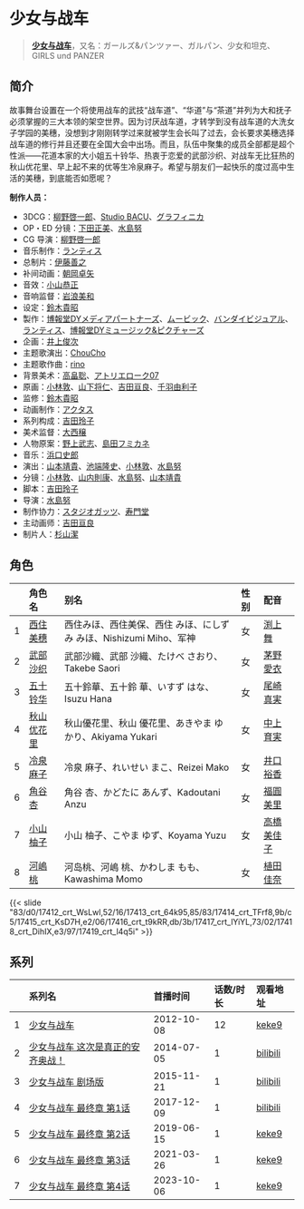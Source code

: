 # 少女与战车


> <u>**[少女与战车](https://bgm.tv/subject/40310)**</u>，又名：ガールズ&パンツァー、ガルパン、少女和坦克、GIRLS und PANZER

## 简介

故事舞台设置在一个将使用战车的武技“战车道”、“华道”与“茶道”并列为大和抚子必须掌握的三大本领的架空世界。因为讨厌战车道，才转学到没有战车道的大洗女子学园的美穗，没想到才刚刚转学过来就被学生会长叫了过去，会长要求美穗选择战车道的修行并且还要在全国大会中出场。而且，队伍中聚集的成员全部都是超个性派——花道本家的大小姐五十铃华、热衷于恋爱的武部沙织、对战车无比狂热的秋山优花里、早上起不来的优等生冷泉麻子。希望与朋友们一起快乐的度过高中生活的美穗，到底能否如愿呢？

**制作人员：**
- 3DCG：[柳野啓一郎](https://bgm.tv/person/46112)、[Studio BACU](https://bgm.tv/person/58256)、[グラフィニカ](https://bgm.tv/person/12436)
- OP・ED 分镜：[下田正美](https://bgm.tv/person/278)、[水島努](https://bgm.tv/person/623)
- CG 导演：[柳野啓一郎](https://bgm.tv/person/46112)
- 音乐制作：[ランティス](https://bgm.tv/person/57)
- 总制片：[伊藤善之](https://bgm.tv/person/52)
- 补间动画：[朝岡卓矢](https://bgm.tv/person/35899)
- 音效：[小山恭正](https://bgm.tv/person/19185)
- 音响监督：[岩浪美和](https://bgm.tv/person/231)
- 设定：[鈴木貴昭](https://bgm.tv/person/13327)
- 製作：[博報堂DYメディアパートナーズ](https://bgm.tv/person/1800)、[ムービック](https://bgm.tv/person/310)、[バンダイビジュアル](https://bgm.tv/person/56)、[ランティス](https://bgm.tv/person/57)、[博報堂DYミュージック&amp;ピクチャーズ](https://bgm.tv/person/3278)
- 企画：[井上俊次](https://bgm.tv/person/963)
- 主题歌演出：[ChouCho](https://bgm.tv/person/6998)
- 主题歌作曲：[rino](https://bgm.tv/person/4387)
- 背景美术：[高畠聡](https://bgm.tv/person/39770)、[アトリエローク07](https://bgm.tv/person/62960)
- 原画：[小林敦](https://bgm.tv/person/19108)、[山下将仁](https://bgm.tv/person/11234)、[吉田亘良](https://bgm.tv/person/12230)、[千羽由利子](https://bgm.tv/person/162)
- 监修：[鈴木貴昭](https://bgm.tv/person/13327)
- 动画制作：[アクタス](https://bgm.tv/person/222)
- 系列构成：[吉田玲子](https://bgm.tv/person/508)
- 美术监督：[大西穣](https://bgm.tv/person/12379)
- 人物原案：[野上武志](https://bgm.tv/person/18921)、[島田フミカネ](https://bgm.tv/person/6737)
- 音乐：[浜口史郎](https://bgm.tv/person/292)
- 演出：[山本靖貴](https://bgm.tv/person/3681)、[池端隆史](https://bgm.tv/person/1614)、[小林敦](https://bgm.tv/person/19108)、[水島努](https://bgm.tv/person/623)
- 分镜：[小林敦](https://bgm.tv/person/19108)、[山内則康](https://bgm.tv/person/714)、[水島努](https://bgm.tv/person/623)、[山本靖貴](https://bgm.tv/person/3681)
- 脚本：[吉田玲子](https://bgm.tv/person/508)
- 导演：[水島努](https://bgm.tv/person/623)
- 制作协力：[スタジオガッツ](https://bgm.tv/person/43620)、[寿門堂](https://bgm.tv/person/33566)
- 主动画师：[吉田亘良](https://bgm.tv/person/12230)
- 制片人：[杉山潔](https://bgm.tv/person/63121)

## 角色

|     |   角色名   |   别名  | 性别 |  配音  |
|:--- |:------  |:----      |:---  |:--   |
| 1 | [西住美穗](https://bgm.tv/character/17412) | 西住みほ、西住美保、西住 みほ、にしずみ みほ、Nishizumi Miho、军神 | 女 | [渕上舞](https://bgm.tv/person/6209) |
| 2 | [武部沙织](https://bgm.tv/character/17413) | 武部沙織、武部 沙織、たけべ さおり、Takebe Saori | 女 | [茅野愛衣](https://bgm.tv/person/5847) |
| 3 | [五十铃华](https://bgm.tv/character/17414) | 五十鈴華、五十鈴 華、いすず はな、Isuzu Hana | 女 | [尾崎真実](https://bgm.tv/person/8165) |
| 4 | [秋山优花里](https://bgm.tv/character/17415) | 秋山優花里、秋山 優花里、あきやま ゆかり、Akiyama Yukari | 女 | [中上育実](https://bgm.tv/person/5678) |
| 5 | [冷泉麻子](https://bgm.tv/character/17416) | 冷泉 麻子、れいせい まこ、Reizei Mako | 女 | [井口裕香](https://bgm.tv/person/4851) |
| 6 | [角谷杏](https://bgm.tv/character/17417) | 角谷 杏、かどたに あんず、Kadoutani Anzu | 女 | [福圓美里](https://bgm.tv/person/4372) |
| 7 | [小山柚子](https://bgm.tv/character/17418) | 小山 柚子、こやま ゆず、Koyama Yuzu | 女 | [高橋美佳子](https://bgm.tv/person/4412) |
| 8 | [河嶋桃](https://bgm.tv/character/17419) | 河岛桃、河嶋 桃、かわしま もも、Kawashima Momo | 女 | [植田佳奈](https://bgm.tv/person/4263) |

{{< slide "83/d0/17412_crt_WsLwl,52/16/17413_crt_64k95,85/83/17414_crt_TFrf8,9b/c5/17415_crt_KsD7H,e2/06/17416_crt_t9kRR,db/3b/17417_crt_lYiYL,73/02/17418_crt_DihIX,e3/97/17419_crt_l4q5i" >}}

## 系列

|     | 系列名               | 首播时间       | 话数/时长 | 观看地址                                                      |
| :-- | :---------------- | :--------- | :---- | :-------------------------------------------------------- |
| 1   |[少女与战车](https://bgm.tv/subject/40310)| 2012-10-08 | 12    | [keke9](https://www.keke9.app/play/22299-4-167107.html)   |
| 2   |[少女与战车 这次是真正的安齐奥战！](https://bgm.tv/subject/96130)| 2014-07-05 | 1     | [bilibili](https://www.bilibili.com/video/BV1Qx411b7YG)   |
| 3   |[少女与战车 剧场版](https://bgm.tv/subject/72266)| 2015-11-21 | 1     | [bilibili](https://www.bilibili.com/video/BV1MT4y1p7G9)   |
| 4   |[少女与战车 最终章 第1话](https://bgm.tv/subject/191302)| 2017-12-09 | 1     | [bilibili](https://www.bilibili.com/video/BV1sW411g72B)   |
| 5   |[少女与战车 最终章 第2话](https://bgm.tv/subject/208825)| 2019-06-15 | 1     | [keke9](https://www.keke9.app/play/21138-4-147234.html)   |
| 6   |[少女与战车 最终章 第3话](https://bgm.tv/subject/208826)| 2021-03-26 | 1     | [keke9](https://www.keke9.app/play/179138-4-202685.html)  |
| 7   |[少女与战车 最终章 第4话](https://bgm.tv/subject/208827)| 2023-10-06 | 1     | [keke9](https://www.keke9.app/play/228583-36-359737.html) |



